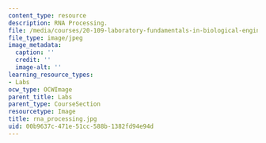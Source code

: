 ```yaml
---
content_type: resource
description: RNA Processing.
file: /media/courses/20-109-laboratory-fundamentals-in-biological-engineering-fall-2007/00b9637c471e51cc588b1382fd94e94d_rna_processing.jpg
file_type: image/jpeg
image_metadata:
  caption: ''
  credit: ''
  image-alt: ''
learning_resource_types:
- Labs
ocw_type: OCWImage
parent_title: Labs
parent_type: CourseSection
resourcetype: Image
title: rna_processing.jpg
uid: 00b9637c-471e-51cc-588b-1382fd94e94d
---
```

